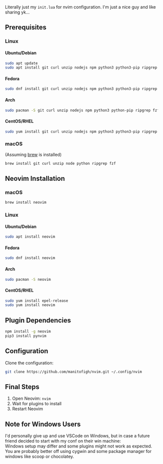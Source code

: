 Literally just my `init.lua` for nvim configuration. I'm just a nice guy and like sharing yk...

## Prerequisites

### Linux

#### Ubuntu/Debian

```bash
sudo apt update
sudo apt install git curl unzip nodejs npm python3 python3-pip ripgrep fzf
```

#### Fedora

```bash
sudo dnf install git curl unzip nodejs npm python3 python3-pip ripgrep fzf
```

#### Arch

```bash
sudo pacman -S git curl unzip nodejs npm python3 python-pip ripgrep fzf
```

#### CentOS/RHEL

```bash
sudo yum install git curl unzip nodejs npm python3 python3-pip ripgrep fzf
```

### macOS

(Assuming [brew](https://brew.sh/) is installed)

```bash
brew install git curl unzip node python ripgrep fzf
```

## Neovim Installation

### macOS

```bash
brew install neovim
```

### Linux

#### Ubuntu/Debian

```bash
sudo apt install neovim
```

#### Fedora

```bash
sudo dnf install neovim
```

#### Arch

```bash
sudo pacman -S neovim
```

#### CentOS/RHEL

```bash
sudo yum install epel-release
sudo yum install neovim
```

## Plugin Dependencies

```bash
npm install -g neovim
pip3 install pynvim
```

## Configuration

Clone the configuration:

```bash
git clone https://github.com/manitofigh/nvim.git ~/.config/nvim
```

## Final Steps

1. Open Neovim: `nvim`
2. Wait for plugins to install
3. Restart Neovim

## Note for Windows Users

I'd personally give up and use VSCode on Windows, but in case a future friend decided to start with my conf on their win machine:
</br>
Windows setup may differ and some plugins might not work as expected. You are probably better off using cygwin and some package manager for windows like scoop or chocolatey.
